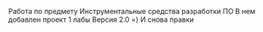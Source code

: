 Работа по предмету Инструментальные средства разработки ПО
В нем добавлен проект 1 лабы 
Версия 2.0 =)
И снова правки